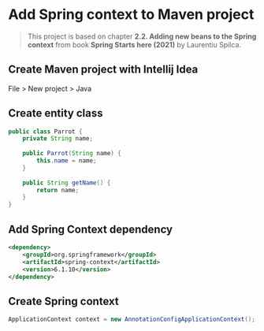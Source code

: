 # Add Spring context to Maven project

> This project is based on chapter **2.2. Adding new beans to the Spring context** from book **Spring Starts here (2021)** by Laurentiu Spilca.

## Create Maven project with Intellij Idea

File > New project > Java

## Create entity class

```java
public class Parrot {
    private String name;
    
    public Parrot(String name) {
        this.name = name;
    }
    
    public String getName() {
        return name;
    }
}
```

## Add Spring Context dependency

```xml
<dependency>
    <groupId>org.springframework</groupId>
    <artifactId>spring-context</artifactId>
    <version>6.1.10</version>
</dependency>
```

## Create Spring context

```java
ApplicationContext context = new AnnotationConfigApplicationContext();
```

